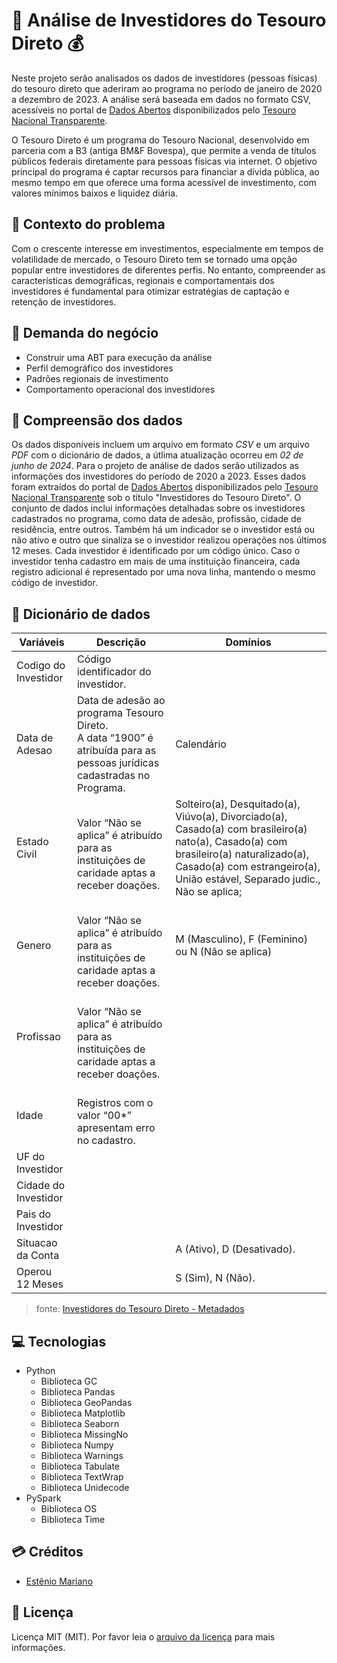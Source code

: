# 🔎 Análise de Investidores do Tesouro Direto 💰

Neste projeto serão analisados os dados de investidores (pessoas físicas) do tesouro direto que aderiram ao programa no período de janeiro de 2020 a dezembro de 2023. A análise será baseada em dados no formato CSV, acessíveis no portal de [Dados Abertos](https://www.tesourotransparente.gov.br/ckan/dataset) disponibilizados pelo [Tesouro Nacional Transparente](https://www.tesourotransparente.gov.br/).

O Tesouro Direto é um programa do Tesouro Nacional, desenvolvido em parceria com a B3 (antiga BM&F Bovespa), que permite a venda de títulos públicos federais diretamente para pessoas físicas via internet. O objetivo principal do programa é captar recursos para financiar a dívida pública, ao mesmo tempo em que oferece uma forma acessível de investimento, com valores mínimos baixos e liquidez diária.

## 🚨 Contexto do problema

Com o crescente interesse em investimentos, especialmente em tempos de volatilidade de mercado, o Tesouro Direto tem se tornado uma opção popular entre investidores de diferentes perfis. No entanto, compreender as características demográficas, regionais e comportamentais dos investidores é fundamental para otimizar estratégias de captação e retenção de investidores.

## 💼 Demanda do negócio

- Construir uma ABT para execução da análise
- Perfil demográfico dos investidores
- Padrões regionais de investimento
- Comportamento operacional dos investidores

## 📃 Compreensão dos dados

Os dados disponíveis incluem um arquivo em formato _CSV_ e um arquivo _PDF_ com o dicionário de dados, a útlima atualização ocorreu em _02 de junho de 2024_. Para o projeto de análise de dados serão utilizados as informações dos investidores do período de 2020 a 2023. Esses dados foram extraídos do portal de [Dados Abertos](https://www.tesourotransparente.gov.br/ckan/dataset) disponibilizados pelo [Tesouro Nacional Transparente](https://www.tesourotransparente.gov.br/) sob o título "Investidores do Tesouro Direto". O conjunto de dados inclui informações detalhadas sobre os investidores cadastrados no programa, como data de adesão, profissão, cidade de residência, entre outros. Também há um indicador se o investidor está ou não ativo e outro que sinaliza se o investidor realizou operações nos últimos 12 meses. Cada investidor é identificado por um código único. Caso o investidor tenha cadastro em mais de uma instituição financeira, cada registro adicional é representado por uma nova linha, mantendo o mesmo código de investidor.

## 📓 Dicionário de dados

| Variáveis | Descrição | Domínios |
|------------------------------|------------------------------|------------------------------|
| Codigo do Investidor | Código identificador do investidor. | |
| Data de Adesao | Data de adesão ao programa Tesouro Direto.<br>A data “1900” é atribuída para as pessoas jurídicas cadastradas no Programa. | Calendário |
| Estado Civil | <br>Valor “Não se aplica” é atribuído para as instituições de caridade aptas a receber doações. | Solteiro(a), Desquitado(a), Viúvo(a), Divorciado(a), Casado(a) com brasileiro(a) nato(a), Casado(a) com brasileiro(a) naturalizado(a), Casado(a) com estrangeiro(a), União estável, Separado judic., Não se aplica; |
| Genero | <br>Valor “Não se aplica” é atribuído para as instituições de caridade aptas a receber doações. | M (Masculino), F (Feminino) ou N (Não se aplica) |
| Profissao | <br>Valor “Não se aplica” é atribuído para as instituições de caridade aptas a receber doações. | |
| Idade | <br>Registros com o valor “00*” apresentam erro no cadastro. | |
| UF do Investidor |  | |
| Cidade do Investidor |  | |
| Pais do Investidor |  | |
| Situacao da Conta |  | A (Ativo), D (Desativado). |
| Operou 12 Meses |  | S (Sim), N (Não). |

> fonte: [Investidores do Tesouro Direto - Metadados](https://www.tesourotransparente.gov.br/ckan/dataset/investidores-do-tesouro-direto/resource/9243a43c-31cd-4984-8129-55768fb780f5)

## 💻 Tecnologias

- Python
  - Biblioteca GC
  - Biblioteca Pandas
  - Biblioteca GeoPandas
  - Biblioteca Matplotlib
  - Biblioteca Seaborn
  - Biblioteca MissingNo
  - Biblioteca Numpy
  - Biblioteca Warnings
  - Biblioteca Tabulate
  - Biblioteca TextWrap
  - Biblioteca Unidecode
- PySpark
  - Biblioteca OS
  - Biblioteca Time


## 💳 Créditos

- [Estênio Mariano](https://github.com/emso-exe)

## 🔖 Licença

Licença MIT (MIT). Por favor leia o [arquivo da licença](LICENSE.md) para mais informações.
